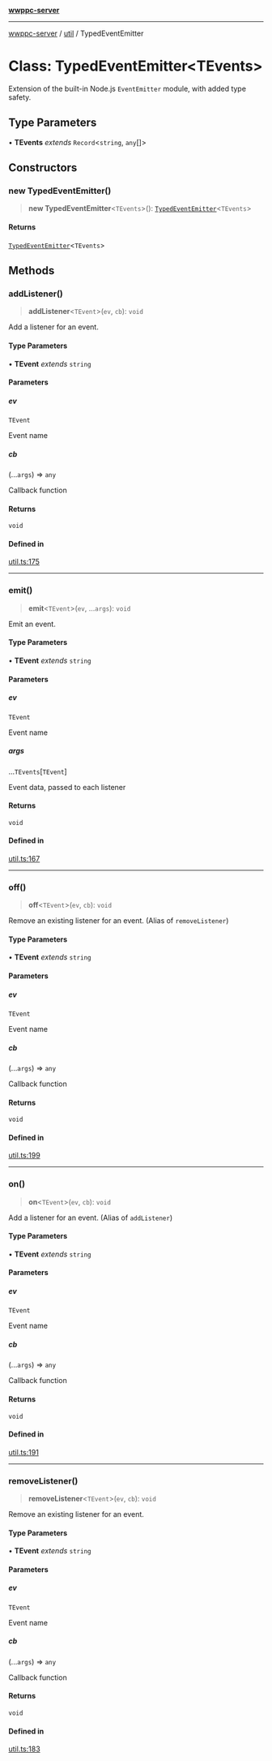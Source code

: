 [**wwppc-server**](../../README.md)

***

[wwppc-server](../../modules.md) / [util](../README.md) / TypedEventEmitter

# Class: TypedEventEmitter\<TEvents\>

Extension of the built-in Node.js `EventEmitter` module, with added type safety.

## Type Parameters

• **TEvents** *extends* `Record`\<`string`, `any`[]\>

## Constructors

### new TypedEventEmitter()

> **new TypedEventEmitter**\<`TEvents`\>(): [`TypedEventEmitter`](TypedEventEmitter.md)\<`TEvents`\>

#### Returns

[`TypedEventEmitter`](TypedEventEmitter.md)\<`TEvents`\>

## Methods

### addListener()

> **addListener**\<`TEvent`\>(`ev`, `cb`): `void`

Add a listener for an event.

#### Type Parameters

• **TEvent** *extends* `string`

#### Parameters

##### ev

`TEvent`

Event name

##### cb

(...`args`) => `any`

Callback function

#### Returns

`void`

#### Defined in

[util.ts:175](https://github.com/WWPPC/WWPPC-server/blob/ee3abdd1c71a13a423c7eb75f79ad6723d0eebfc/src/util.ts#L175)

***

### emit()

> **emit**\<`TEvent`\>(`ev`, ...`args`): `void`

Emit an event.

#### Type Parameters

• **TEvent** *extends* `string`

#### Parameters

##### ev

`TEvent`

Event name

##### args

...`TEvents`\[`TEvent`\]

Event data, passed to each listener

#### Returns

`void`

#### Defined in

[util.ts:167](https://github.com/WWPPC/WWPPC-server/blob/ee3abdd1c71a13a423c7eb75f79ad6723d0eebfc/src/util.ts#L167)

***

### off()

> **off**\<`TEvent`\>(`ev`, `cb`): `void`

Remove an existing listener for an event. (Alias of `removeListener`)

#### Type Parameters

• **TEvent** *extends* `string`

#### Parameters

##### ev

`TEvent`

Event name

##### cb

(...`args`) => `any`

Callback function

#### Returns

`void`

#### Defined in

[util.ts:199](https://github.com/WWPPC/WWPPC-server/blob/ee3abdd1c71a13a423c7eb75f79ad6723d0eebfc/src/util.ts#L199)

***

### on()

> **on**\<`TEvent`\>(`ev`, `cb`): `void`

Add a listener for an event. (Alias of `addListener`)

#### Type Parameters

• **TEvent** *extends* `string`

#### Parameters

##### ev

`TEvent`

Event name

##### cb

(...`args`) => `any`

Callback function

#### Returns

`void`

#### Defined in

[util.ts:191](https://github.com/WWPPC/WWPPC-server/blob/ee3abdd1c71a13a423c7eb75f79ad6723d0eebfc/src/util.ts#L191)

***

### removeListener()

> **removeListener**\<`TEvent`\>(`ev`, `cb`): `void`

Remove an existing listener for an event.

#### Type Parameters

• **TEvent** *extends* `string`

#### Parameters

##### ev

`TEvent`

Event name

##### cb

(...`args`) => `any`

Callback function

#### Returns

`void`

#### Defined in

[util.ts:183](https://github.com/WWPPC/WWPPC-server/blob/ee3abdd1c71a13a423c7eb75f79ad6723d0eebfc/src/util.ts#L183)
